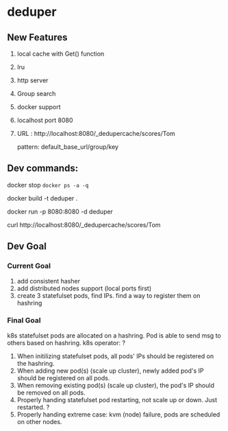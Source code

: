 # deduper

## New Features

1. local cache with Get() function
2. lru 
3. http server
4. Group search
5. docker support
6. localhost port 8080
7. URL : http://localhost:8080/_dedupercache/scores/Tom

    pattern: default_base_url/group/key

## Dev commands:


  docker stop `docker ps -a -q`

  docker build -t deduper .

  docker run -p 8080:8080 -d deduper

  curl http://localhost:8080/_dedupercache/scores/Tom
  
 ## Dev Goal
 
 ### Current Goal
 
  1. add consistent hasher
  2. add distributed nodes support (local ports first)
  3. create 3 statefulset pods, find IPs. find a way to register them on hashring
 
 ### Final Goal
 
   k8s statefulset pods are allocated on a hashring. Pod is able to send msg to others based on hashring.
   k8s operator: ?
   1. When initilizing statefulset pods, all pods' IPs should be registered on the hashring. 
   2. When adding new pod(s) (scale up cluster), newly added pod's IP should be registered on all pods.
   3. When removing existing pod(s) (scale up cluster), the pod's IP should be removed on all pods.
   4. Properly handing statefulset pod restarting, not scale up or down. Just restarted. ?
   5. Properly handing extreme case: kvm (node) failure, pods are scheduled on other nodes.
